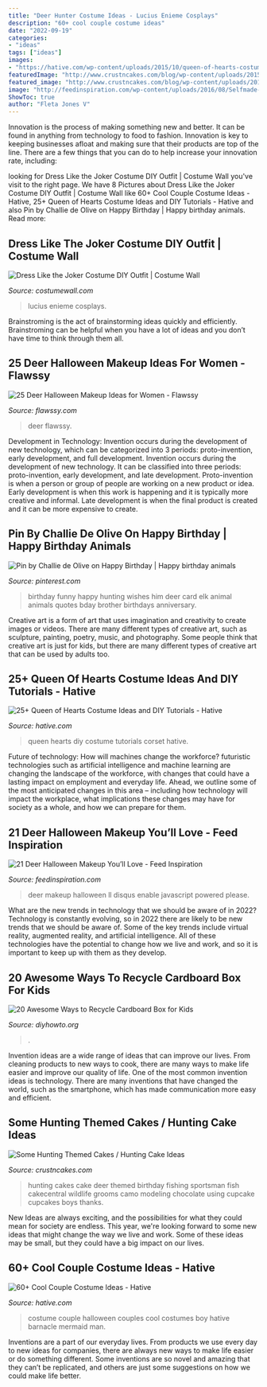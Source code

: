 ```yaml
---
title: "Deer Hunter Costume Ideas - Lucius Enieme Cosplays"
description: "60+ cool couple costume ideas"
date: "2022-09-19"
categories:
- "ideas"
tags: ["ideas"]
images:
- "https://hative.com/wp-content/uploads/2015/10/queen-of-hearts-costume-ideas/8-queen-of-hearts-costume-ideas-and-diy-tutorials.jpg"
featuredImage: "http://www.crustncakes.com/blog/wp-content/uploads/2015/12/c1739aa7c794f9722c8721b3277e58c3.jpg"
featured_image: "http://www.crustncakes.com/blog/wp-content/uploads/2015/12/c1739aa7c794f9722c8721b3277e58c3.jpg"
image: "http://feedinspiration.com/wp-content/uploads/2016/08/Selfmade-Deer-Make-up.jpg"
ShowToc: true
author: "Fleta Jones V"
---
```



Innovation is the process of making something new and better. It can be found in anything from technology to food to fashion. Innovation is key to keeping businesses afloat and making sure that their products are top of the line. There are a few things that you can do to help increase your innovation rate, including:

	

		
looking for Dress Like the Joker Costume DIY Outfit | Costume Wall you've visit to the right page. We have 8 Pictures about Dress Like the Joker Costume DIY Outfit | Costume Wall like 60+ Cool Couple Costume Ideas - Hative, 25+ Queen of Hearts Costume Ideas and DIY Tutorials - Hative and also Pin by Challie de Olive on Happy Birthday | Happy birthday animals. Read more:
		
    
## Dress Like The Joker Costume DIY Outfit | Costume Wall

<img loading=lazy src="http://cdn.costumewall.com/wp-content/uploads/2015/10/joker-dark-knight-cosplay-6.jpg" onerror="this.onerror=null;this.src='https://tse1.mm.bing.net/th?id=OIP.I34iXdvhHaBl21AChmHCmQHaLH&amp;pid=15.1';" alt="Dress Like the Joker Costume DIY Outfit | Costume Wall">

_Source: costumewall.com_

>lucius enieme cosplays. 

	

Brainstroming is the act of brainstorming ideas quickly and efficiently. Brainstroming can be helpful when you have a lot of ideas and you don’t have time to think through them all.

    
## 25 Deer Halloween Makeup Ideas For Women - Flawssy

<img loading=lazy src="http://flawssy.com/wp-content/uploads/2016/05/Halloween-deer-makeup.jpg" onerror="this.onerror=null;this.src='https://tse4.mm.bing.net/th?id=OIP.frP5TUtp2uDVT5YEPrI8FAHaJb&amp;pid=15.1';" alt="25 Deer Halloween Makeup Ideas for Women - Flawssy">

_Source: flawssy.com_

>deer flawssy. 

	

Development in Technology: Invention occurs during the development of new technology, which can be categorized into 3 periods: proto-invention, early development, and full development.
Invention occurs during the development of new technology. It can be classified into three periods: proto-invention, early development, and late development. Proto-invention is when a person or group of people are working on a new product or idea. Early development is when this work is happening and it is typically more creative and informal. Late development is when the final product is created and it can be more expensive to create.

    
## Pin By Challie De Olive On Happy Birthday | Happy Birthday Animals

<img loading=lazy src="https://i.pinimg.com/736x/63/7b/32/637b32b101567b62aa8161ebc2fbff62.jpg" onerror="this.onerror=null;this.src='https://tse1.mm.bing.net/th?id=OIP.QvDEvxSzBaIsKxJ7YpqpRgHaG2&amp;pid=15.1';" alt="Pin by Challie de Olive on Happy Birthday | Happy birthday animals">

_Source: pinterest.com_

>birthday funny happy hunting wishes him deer card elk animal animals quotes bday brother birthdays anniversary. 

	

Creative art is a form of art that uses imagination and creativity to create images or videos. There are many different types of creative art, such as sculpture, painting, poetry, music, and photography. Some people think that creative art is just for kids, but there are many different types of creative art that can be used by adults too.

    
## 25+ Queen Of Hearts Costume Ideas And DIY Tutorials - Hative

<img loading=lazy src="https://hative.com/wp-content/uploads/2015/10/queen-of-hearts-costume-ideas/8-queen-of-hearts-costume-ideas-and-diy-tutorials.jpg" onerror="this.onerror=null;this.src='https://tse4.mm.bing.net/th?id=OIP.Syr2Yaq6vcu_svrADyVjTgHaLH&amp;pid=15.1';" alt="25+ Queen of Hearts Costume Ideas and DIY Tutorials - Hative">

_Source: hative.com_

>queen hearts diy costume tutorials corset hative. 

	

Future of technology: How will machines change the workforce?
futuristic technologies such as artificial intelligence and machine learning are changing the landscape of the workforce, with changes that could have a lasting impact on employment and everyday life. Ahead, we outline some of the most anticipated changes in this area – including how technology will impact the workplace, what implications these changes may have for society as a whole, and how we can prepare for them.

    
## 21 Deer Halloween Makeup You’ll Love - Feed Inspiration

<img loading=lazy src="http://feedinspiration.com/wp-content/uploads/2016/08/Selfmade-Deer-Make-up.jpg" onerror="this.onerror=null;this.src='https://tse2.mm.bing.net/th?id=OIP.BCnMEEI_5m5_KfjdUI_6jwHaLH&amp;pid=15.1';" alt="21 Deer Halloween Makeup You’ll Love - Feed Inspiration">

_Source: feedinspiration.com_

>deer makeup halloween ll disqus enable javascript powered please. 

	

What are the new trends in technology that we should be aware of in 2022?
Technology is constantly evolving, so in 2022 there are likely to be new trends that we should be aware of. Some of the key trends include virtual reality, augmented reality, and artificial intelligence. All of these technologies have the potential to change how we live and work, and so it is important to keep up with them as they develop.

    
## 20 Awesome Ways To Recycle Cardboard Box For Kids

<img loading=lazy src="http://www.diyhowto.org/wp-content/uploads/2015/12/20-Awesome-Ways-to-Recycle-Cardboard-Box-That-Will-Blow-Your-Kids’-Minds1.jpg" onerror="this.onerror=null;this.src='https://tse3.mm.bing.net/th?id=OIP.kx0EQQAp8YBH3BAZ6faDeAHaJ5&amp;pid=15.1';" alt="20 Awesome Ways to Recycle Cardboard Box for Kids">

_Source: diyhowto.org_

>. 

	

Invention ideas are a wide range of ideas that can improve our lives. From cleaning products to new ways to cook, there are many ways to make life easier and improve our quality of life. One of the most common invention ideas is technology. There are many inventions that have changed the world, such as the smartphone, which has made communication more easy and efficient.

    
## Some Hunting Themed Cakes / Hunting Cake Ideas

<img loading=lazy src="http://www.crustncakes.com/blog/wp-content/uploads/2015/12/c1739aa7c794f9722c8721b3277e58c3.jpg" onerror="this.onerror=null;this.src='https://tse2.mm.bing.net/th?id=OIP.V54YvgL7sT4ArsE6-bP7rQHaJ4&amp;pid=15.1';" alt="Some Hunting Themed Cakes / Hunting Cake Ideas">

_Source: crustncakes.com_

>hunting cakes cake deer themed birthday fishing sportsman fish cakecentral wildlife grooms camo modeling chocolate using cupcake cupcakes boys thanks. 

	

New Ideas are always exciting, and the possibilities for what they could mean for society are endless. This year, we're looking forward to some new ideas that might change the way we live and work. Some of these ideas may be small, but they could have a big impact on our lives.

    
## 60+ Cool Couple Costume Ideas - Hative

<img loading=lazy src="https://hative.com/wp-content/uploads/2016/10/couple-costumes/20-couple-costume-ideas-8.jpg" onerror="this.onerror=null;this.src='https://tse2.mm.bing.net/th?id=OIP.B1qlGzM8ZUvt6leZU18LawHaJ4&amp;pid=15.1';" alt="60+ Cool Couple Costume Ideas - Hative">

_Source: hative.com_

>costume couple halloween couples cool costumes boy hative barnacle mermaid man. 

	

Inventions are a part of our everyday lives. From products we use every day to new ideas for companies, there are always new ways to make life easier or do something different. Some inventions are so novel and amazing that they can’t be replicated, and others are just some suggestions on how we could make life better.

